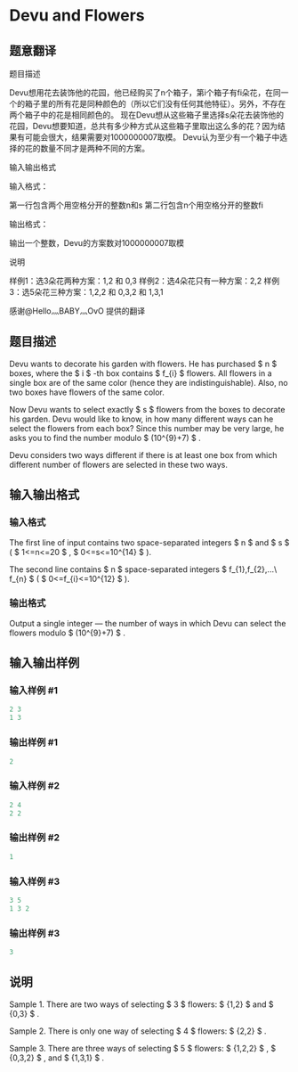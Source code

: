 # Devu and Flowers

## 题意翻译

题目描述

Devu想用花去装饰他的花园，他已经购买了n个箱子，第i个箱子有fi朵花，在同一个的箱子里的所有花是同种颜色的（所以它们没有任何其他特征）。另外，不存在两个箱子中的花是相同颜色的。 现在Devu想从这些箱子里选择s朵花去装饰他的花园，Devu想要知道，总共有多少种方式从这些箱子里取出这么多的花？因为结果有可能会很大，结果需要对1000000007取模。 Devu认为至少有一个箱子中选择的花的数量不同才是两种不同的方案。

输入输出格式

输入格式：

第一行包含两个用空格分开的整数n和s 第二行包含n个用空格分开的整数fi

输出格式：

输出一个整数，Devu的方案数对1000000007取模

说明

样例1：选3朵花两种方案：1,2 和 0,3 样例2：选4朵花只有一种方案：2,2 样例3：选5朵花三种方案：1,2,2 和 0,3,2 和 1,3,1

感谢@Hello灬BABY灬OvO 提供的翻译

## 题目描述

Devu wants to decorate his garden with flowers. He has purchased $ n $ boxes, where the $ i $ -th box contains $ f_{i} $ flowers. All flowers in a single box are of the same color (hence they are indistinguishable). Also, no two boxes have flowers of the same color.

Now Devu wants to select exactly $ s $ flowers from the boxes to decorate his garden. Devu would like to know, in how many different ways can he select the flowers from each box? Since this number may be very large, he asks you to find the number modulo $ (10^{9}+7) $ .

Devu considers two ways different if there is at least one box from which different number of flowers are selected in these two ways.

## 输入输出格式

### 输入格式

The first line of input contains two space-separated integers $ n $ and $ s $ ( $ 1<=n<=20 $ , $ 0<=s<=10^{14} $ ).

The second line contains $ n $ space-separated integers $ f_{1},f_{2},...\ f_{n} $ ( $ 0<=f_{i}<=10^{12} $ ).

### 输出格式

Output a single integer — the number of ways in which Devu can select the flowers modulo $ (10^{9}+7) $ .

## 输入输出样例

### 输入样例 #1

```cpp
2 3
1 3

```
### 输出样例 #1

```cpp
2

```
### 输入样例 #2

```cpp
2 4
2 2

```
### 输出样例 #2

```cpp
1

```
### 输入样例 #3

```cpp
3 5
1 3 2

```
### 输出样例 #3

```cpp
3

```
## 说明

Sample 1. There are two ways of selecting $ 3 $ flowers: $ {1,2} $ and $ {0,3} $ .

Sample 2. There is only one way of selecting $ 4 $ flowers: $ {2,2} $ .

Sample 3. There are three ways of selecting $ 5 $ flowers: $ {1,2,2} $ , $ {0,3,2} $ , and $ {1,3,1} $ .

